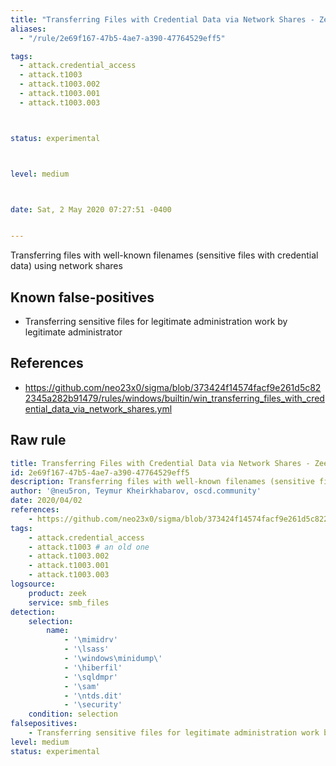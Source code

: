 ```yaml
---
title: "Transferring Files with Credential Data via Network Shares - Zeek"
aliases:
  - "/rule/2e69f167-47b5-4ae7-a390-47764529eff5"

tags:
  - attack.credential_access
  - attack.t1003
  - attack.t1003.002
  - attack.t1003.001
  - attack.t1003.003



status: experimental



level: medium



date: Sat, 2 May 2020 07:27:51 -0400


---
```


Transferring files with well-known filenames (sensitive files with credential data) using network shares

<!--more-->


## Known false-positives

* Transferring sensitive files for legitimate administration work by legitimate administrator



## References

* https://github.com/neo23x0/sigma/blob/373424f14574facf9e261d5c822345a282b91479/rules/windows/builtin/win_transferring_files_with_credential_data_via_network_shares.yml


## Raw rule
```yaml
title: Transferring Files with Credential Data via Network Shares - Zeek
id: 2e69f167-47b5-4ae7-a390-47764529eff5
description: Transferring files with well-known filenames (sensitive files with credential data) using network shares
author: '@neu5ron, Teymur Kheirkhabarov, oscd.community'
date: 2020/04/02
references:
    - https://github.com/neo23x0/sigma/blob/373424f14574facf9e261d5c822345a282b91479/rules/windows/builtin/win_transferring_files_with_credential_data_via_network_shares.yml
tags:
    - attack.credential_access
    - attack.t1003 # an old one
    - attack.t1003.002
    - attack.t1003.001
    - attack.t1003.003
logsource:
    product: zeek
    service: smb_files
detection:
    selection:
        name:
            - '\mimidrv'
            - '\lsass'
            - '\windows\minidump\'
            - '\hiberfil'
            - '\sqldmpr'
            - '\sam'
            - '\ntds.dit'
            - '\security'
    condition: selection
falsepositives:
    - Transferring sensitive files for legitimate administration work by legitimate administrator
level: medium
status: experimental

```
